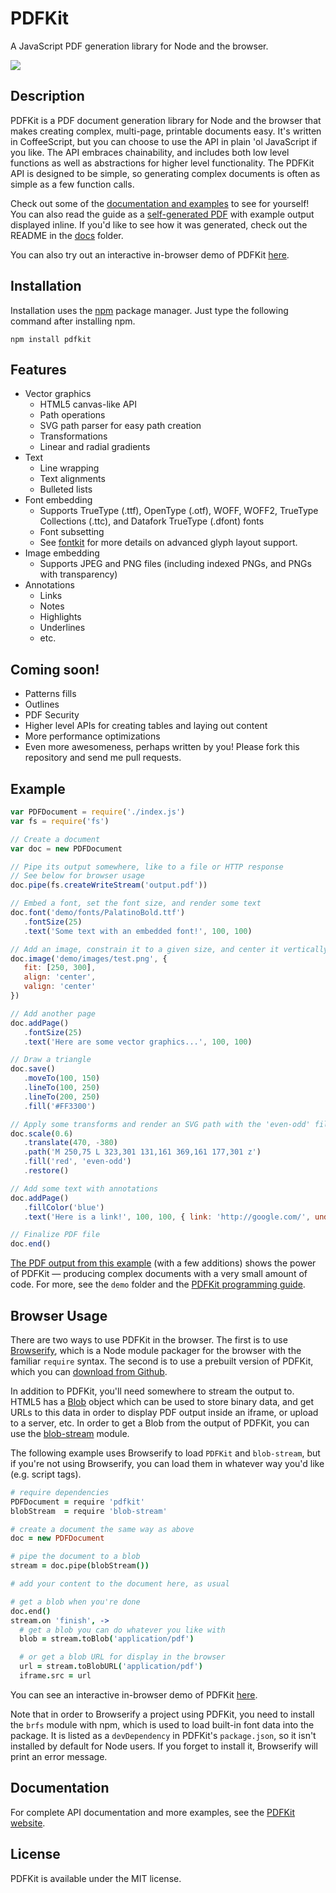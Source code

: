 # PDFKit

A JavaScript PDF generation library for Node and the browser.

[![](https://img.shields.io/gratipay/devongovett.svg)](https://gratipay.com/devongovett)

## Description

PDFKit is a PDF document generation library for Node and the browser that makes creating complex, multi-page, printable documents easy. 
It's written in CoffeeScript, but you can choose to use the API in plain 'ol JavaScript if you like. The API embraces 
chainability, and includes both low level functions as well as abstractions for higher level functionality. The PDFKit API 
is designed to be simple, so generating complex documents is often as simple as a few function calls.

Check out some of the [documentation and examples](http://pdfkit.org/docs/getting_started.html) to see for yourself!
You can also read the guide as a [self-generated PDF](http://pdfkit.org/docs/guide.pdf) with example output displayed inline.
If you'd like to see how it was generated, check out the README in the [docs](https://github.com/devongovett/pdfkit/tree/master/docs)
folder.

You can also try out an interactive in-browser demo of PDFKit [here](http://pdfkit.org/demo/browser.html).

## Installation

Installation uses the [npm](http://npmjs.org/) package manager.  Just type the following command after installing npm.

    npm install pdfkit

## Features

* Vector graphics
  * HTML5 canvas-like API
  * Path operations
  * SVG path parser for easy path creation
  * Transformations
  * Linear and radial gradients
* Text
  * Line wrapping
  * Text alignments
  * Bulleted lists
* Font embedding
  * Supports TrueType (.ttf), OpenType (.otf), WOFF, WOFF2, TrueType Collections (.ttc), and Datafork TrueType (.dfont) fonts
  * Font subsetting
  * See [fontkit](http://github.com/devongovett/fontkit) for more details on advanced glyph layout support.
* Image embedding
  * Supports JPEG and PNG files (including indexed PNGs, and PNGs with transparency)
* Annotations
  * Links
  * Notes
  * Highlights
  * Underlines
  * etc.
  
## Coming soon!

* Patterns fills
* Outlines
* PDF Security
* Higher level APIs for creating tables and laying out content
* More performance optimizations
* Even more awesomeness, perhaps written by you! Please fork this repository and send me pull requests.
    
## Example

```js
var PDFDocument = require('./index.js')
var fs = require('fs')

// Create a document
var doc = new PDFDocument

// Pipe its output somewhere, like to a file or HTTP response
// See below for browser usage
doc.pipe(fs.createWriteStream('output.pdf'))

// Embed a font, set the font size, and render some text
doc.font('demo/fonts/PalatinoBold.ttf')
   .fontSize(25)
   .text('Some text with an embedded font!', 100, 100)

// Add an image, constrain it to a given size, and center it vertically and horizontally
doc.image('demo/images/test.png', {
   fit: [250, 300],
   align: 'center',
   valign: 'center'
})

// Add another page
doc.addPage()
   .fontSize(25)
   .text('Here are some vector graphics...', 100, 100)

// Draw a triangle
doc.save()
   .moveTo(100, 150)
   .lineTo(100, 250)
   .lineTo(200, 250)
   .fill('#FF3300')

// Apply some transforms and render an SVG path with the 'even-odd' fill rule
doc.scale(0.6)
   .translate(470, -380)
   .path('M 250,75 L 323,301 131,161 369,161 177,301 z')
   .fill('red', 'even-odd')
   .restore()

// Add some text with annotations
doc.addPage()
   .fillColor('blue')
   .text('Here is a link!', 100, 100, { link: 'http://google.com/', underline: true })

// Finalize PDF file
doc.end()
```
 
[The PDF output from this example](http://pdfkit.org/demo/out.pdf) (with a few additions) shows the power of PDFKit — producing 
complex documents with a very small amount of code.  For more, see the `demo` folder and the 
[PDFKit programming guide](http://pdfkit.org/docs/getting_started.html).

## Browser Usage

There are two ways to use PDFKit in the browser.  The first is to use [Browserify](http://browserify.org/),
which is a Node module packager for the browser with the familiar `require` syntax.  The second is to use
a prebuilt version of PDFKit, which you can [download from Github](https://github.com/devongovett/pdfkit/releases).

In addition to PDFKit, you'll need somewhere to stream the output to.  HTML5 has a 
[Blob](https://developer.mozilla.org/en-US/docs/Web/API/Blob) object which can be used to store binary data, and
get URLs to this data in order to display PDF output inside an iframe, or upload to a server, etc.  In order to 
get a Blob from the output of PDFKit, you can use the [blob-stream](https://github.com/devongovett/blob-stream)
module.

The following example uses Browserify to load `PDFKit` and `blob-stream`, but if you're not using Browserify, 
you can load them in whatever way you'd like (e.g. script tags).

```coffeescript
# require dependencies
PDFDocument = require 'pdfkit'
blobStream  = require 'blob-stream'

# create a document the same way as above
doc = new PDFDocument

# pipe the document to a blob
stream = doc.pipe(blobStream())

# add your content to the document here, as usual

# get a blob when you're done
doc.end()
stream.on 'finish', ->
  # get a blob you can do whatever you like with
  blob = stream.toBlob('application/pdf')

  # or get a blob URL for display in the browser
  url = stream.toBlobURL('application/pdf')
  iframe.src = url
```

You can see an interactive in-browser demo of PDFKit [here](http://pdfkit.org/demo/browser.html).

Note that in order to Browserify a project using PDFKit, you need to install the `brfs` module with npm, 
which is used to load built-in font data into the package. It is listed as a `devDependency` in 
PDFKit's `package.json`, so it isn't installed by default for Node users. 
If you forget to install it, Browserify will print an error message.

## Documentation

For complete API documentation and more examples, see the [PDFKit website](http://pdfkit.org/).

## License

PDFKit is available under the MIT license.
